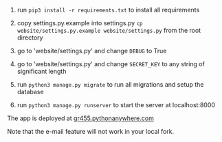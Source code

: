 1. run `pip3 install -r requirements.txt` to install all requirements

2. copy settings.py.example into settings.py `cp website/settings.py.example website/settings.py` from the root directory

3. go to 'website/settings.py' and change `DEBUG` to True

4. go to 'website/settings.py' and change `SECRET_KEY` to any string of significant length

5. run `python3 manage.py migrate` to run all migrations and setup the database

6. run `python3 manage.py runserver` to start the server at localhost:8000


The app is deployed at <a href = "http://gr455.pythonanywhere.com">gr455.pythonanywhere.com </a>

Note that the e-mail feature will not work in your local fork.
